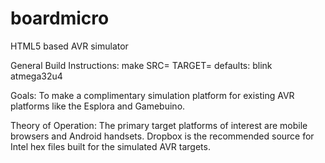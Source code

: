 boardmicro
===================

HTML5 based AVR simulator

General Build Instructions:
	make SRC=<filename> TARGET=<avr mcu>
	defaults: blink atmega32u4

Goals:
    To make a complimentary simulation platform for existing AVR platforms like the Esplora and Gamebuino.

Theory of Operation:
    The primary target platforms of interest are mobile browsers and Android handsets.
    Dropbox is the recommended source for Intel hex files built for the simulated AVR targets.
